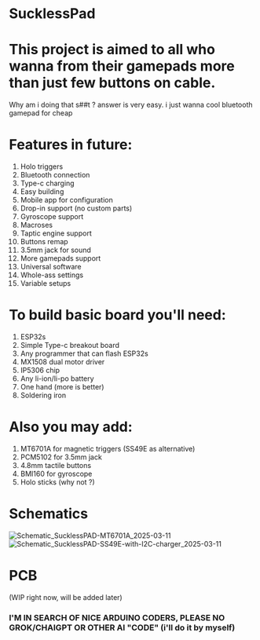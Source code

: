 # SucklessPad
# This project is aimed to all who wanna from their gamepads more than just few buttons on cable.
Why am i doing that s##t ?
answer is very easy. i just wanna cool bluetooth gamepad for cheap

# Features in future:
1. Holo triggers
2. Bluetooth connection
3. Type-c charging
4. Easy building
5. Mobile app for configuration
6. Drop-in support (no custom parts)
7. Gyroscope support
8. Macroses
9. Taptic engine support
10. Buttons remap
11. 3.5mm jack for sound
12. More gamepads support
13. Universal software
14. Whole-ass settings
15. Variable setups

# To build basic board you'll need:
1. ESP32s
2. Simple Type-c breakout board
3. Any programmer that can flash ESP32s
4. MX1508 dual motor driver
5. IP5306 chip
6. Any li-ion/li-po battery
7. One hand (more is better)
8. Soldering iron

# Also you may add:
1. MT6701A for magnetic triggers
   (SS49E as alternative)
2. PCM5102 for 3.5mm jack
3. 4.8mm tactile buttons
4. BMI160 for gyroscope
5. Holo sticks (why not ?)

# Schematics
![Schematic_SucklessPAD-MT6701A_2025-03-11](https://github.com/user-attachments/assets/a93c8993-ea98-4054-aecc-6ee631040af5)
![Schematic_SucklessPAD-SS49E-with-I2C-charger_2025-03-11](https://github.com/user-attachments/assets/4f58ed33-c130-46bb-ad1f-c2581033a98f)

# PCB 
(WIP right now, will be added later)

### I'M IN SEARCH OF NICE ARDUINO CODERS, PLEASE NO GROK/CHAIGPT OR OTHER AI "CODE" (i'll do it by myself)
